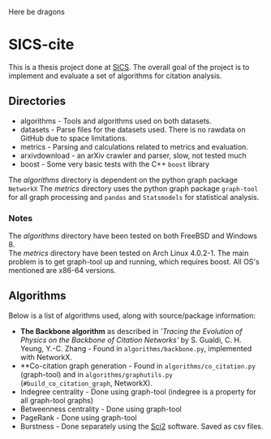 Here be dragons

# SICS-cite

This is a thesis project done at [SICS](https://www.sics.se/). The overall goal of the project is to implement and evaluate a set of algorithms for citation analysis.


## Directories

* algorithms - Tools and algorithms used on both datasets.
* datasets - Parse files for the datasets used. There is no rawdata on GitHub due to space limitations.
* metrics - Parsing and calculations related to metrics and evaluation.
* arxivdownload - an arXiv crawler and parser, slow, not tested much
* boost - Some very basic tests with the C++ `boost` library

The *algorithms* directory is dependent on the python graph package `NetworkX`
The *metrics* directory uses the python graph package `graph-tool` for all graph processing and `pandas` and `Statsmodels` for statistical analysis.

### Notes
The *algorithms* directory have been tested on both FreeBSD and Windows 8.	
The *metrics* directory have been tested on Arch Linux 4.0.2-1. The main problem is to get graph-tool up and running, which requires boost.
All OS's mentioned are x86-64 versions.

## Algorithms
Below is a list of algorithms used, along with source/package information:

* **The Backbone algorithm** as described in *'Tracing the Evolution of Physics on the Backbone of Citation Networks'*
by S. Gualdi, C. H. Yeung, Y.-C. Zhang - Found in `algorithms/backbone.py`, implemented with NetworkX.
* **Co-citation graph generation - Found in `algorithms/co_citation.py` (graph-tool) and in `algorithms/graphutils.py` (`#build_co_citation_graph`, NetworkX).
* Indegree centrality - Done using graph-tool (indegree is a property for all graph-tool graphs)
* Betweenness centrality - Done using graph-tool
* PageRank - Done using graph-tool
* Burstness - Done separately using the [Sci2](https://sci2.cns.iu.edu/) software. Saved as csv files.